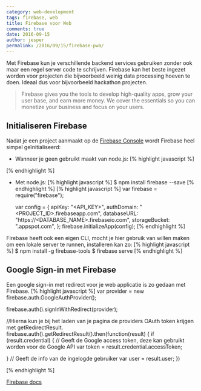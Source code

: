 ```yaml
---
category: web-development
tags: firebase, web
title: Firebase voor Web
comments: true
date: 2016-09-15
author: jesper
permalink: /2016/09/15/firebase-pwa/
---
```


Met Firebase kun je verschillende backend services gebruiken zonder ook maar een regel server code te schrijven.
Firebase kan het beste ingezet worden voor projecten die bijvoorbeeld  weinig data processing hoeven te doen. Ideaal dus voor bijvoorbeeld hackathon projecten.

> Firebase gives you the tools to develop high-quality apps, grow your user base, and earn more money. We cover the essentials so you can monetize your business and focus on your users.



## Initialiseren Firebase

Nadat je een project aanmaakt op de [Firebase Console](https://console.firebase.google.com/) wordt Firebase heel simpel geïnitialiseerd:


* Wanneer je geen gebruikt maakt van node.js:
[% highlight javascript %]
<script src="https://www.gstatic.com/firebasejs/3.4.0/firebase-app.js"></script>
<script src="https://www.gstatic.com/firebasejs/3.4.0/firebase-auth.js"></script>
<script src="https://www.gstatic.com/firebasejs/3.4.0/firebase-database.js"></script>
<script src="https://www.gstatic.com/firebasejs/3.4.0/firebase.js"></script>
<script>
  var config = {
    apiKey: "<API_KEY>",
    authDomain: "<PROJECT_ID>.firebaseapp.com",
    databaseURL: "https://<DATABASE_NAME>.firebaseio.com",
    storageBucket: "<BUCKET>.appspot.com",
  };
  firebase.initializeApp(config);
</script>
[% endhighlight %]
* Met node.js:
[% highlight javascript %]
    $ npm install firebase --save
[% endhighlight %]
[% highlight javascript %]
   var firebase = require("firebase");

   var config = {
     apiKey: "<API_KEY>",
     authDomain: "<PROJECT_ID>.firebaseapp.com",
     databaseURL: "https://<DATABASE_NAME>.firebaseio.com",
     storageBucket: "<BUCKET>.appspot.com",
   };
   firebase.initializeApp(config);
[% endhighlight %]

Firebase heeft ook een eigen CLI, mocht je hier gebruik van willen maken om een lokale server te runnen, installeren kan zo:
[% highlight javascript %]
    $ npm install -g firebase-tools
    $ firebase serve
[% endhighlight %]


## Google Sign-in met Firebase
Een google sign-in met redirect voor je web applicatie is zo gedaan met Firebase.
[% highlight javascript %]
var provider = new firebase.auth.GoogleAuthProvider();

firebase.auth().signInWithRedirect(provider);

//Hierna kun je bij het laden van je pagina de providers OAuth token krijgen met getRedirectResult.
firebase.auth().getRedirectResult().then(function(result) {
  if (result.credential) {
    // Geeft de Google access token, deze kan gebruikt worden voor de Google API
    var token = result.credential.accessToken;

  }
  // Geeft de info van de ingelogde gebruiker
  var user = result.user;
})

[% endhighlight %]


[Firebase docs](https://firebase.google.com/docs/)
